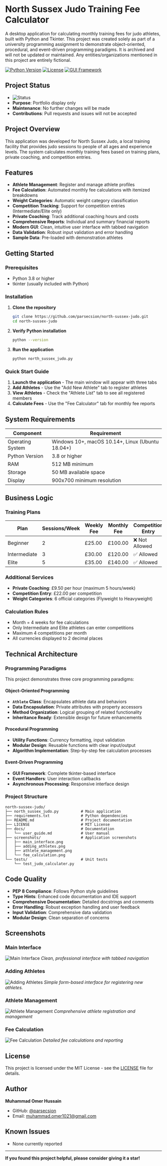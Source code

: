 # North Sussex Judo Training Fee Calculator

A desktop application for calculating monthly training fees for judo athletes, built with Python and Tkinter.
This project was created solely as part of a university programming assignment to demonstrate object-oriented, procedural, and event-driven programming paradigms.
It is archived and will not be updated or maintained. Any entities/organizations mentioned in this project are entirely fictional.

[![Python Version](https://img.shields.io/badge/python-3.8%2B-blue.svg)](https://python.org)
[![License](https://img.shields.io/badge/license-MIT-green.svg)](LICENSE)
[![GUI Framework](https://img.shields.io/badge/GUI-Tkinter-orange.svg)](https://docs.python.org/3/library/tkinter.html)

## Project Status


- ![Status](https://img.shields.io/badge/status-archived-lightgrey)
- **Purpose**: Portfolio display only
- **Maintenance**: No further changes will be made
- **Contributions**: Pull requests and issues will not be accepted

## Project Overview

This application was developed for North Sussex Judo, a local training facility that provides judo sessions to people of all ages and experience levels. The system calculates monthly training fees based on training plans, private coaching, and competition entries.

## Features

- **Athlete Management**: Register and manage athlete profiles
- **Fee Calculation**: Automated monthly fee calculations with itemized breakdowns
- **Weight Categories**: Automatic weight category classification
- **Competition Tracking**: Support for competition entries (Intermediate/Elite only)
- **Private Coaching**: Track additional coaching hours and costs
- **Comprehensive Reports**: Individual and summary financial reports
- **Modern GUI**: Clean, intuitive user interface with tabbed navigation
- **Data Validation**: Robust input validation and error handling
- **Sample Data**: Pre-loaded with demonstration athletes

## Getting Started

### Prerequisites

- Python 3.8 or higher
- tkinter (usually included with Python)

### Installation

1. **Clone the repository**
   ```bash
   git clone https://github.com/parsecsion/north-sussex-judo.git
   cd north-sussex-judo
   ```

2. **Verify Python installation**
   ```bash
   python --version
   ```

3. **Run the application**
   ```bash
   python north_sussex_judo.py
   ```

### Quick Start Guide

1. **Launch the application** - The main window will appear with three tabs
2. **Add Athletes** - Use the "Add New Athlete" tab to register athletes
3. **View Athletes** - Check the "Athlete List" tab to see all registered members
4. **Calculate Fees** - Use the "Fee Calculator" tab for monthly fee reports

## System Requirements

| Component | Requirement |
|-----------|-------------|
| Operating System | Windows 10+, macOS 10.14+, Linux (Ubuntu 18.04+) |
| Python Version | 3.8 or higher |
| RAM | 512 MB minimum |
| Storage | 50 MB available space |
| Display | 900x700 minimum resolution |

## Business Logic

### Training Plans

| Plan | Sessions/Week | Weekly Fee | Monthly Fee | Competition Entry |
|------|---------------|------------|-------------|-------------------|
| Beginner | 2 | £25.00 | £100.00 | ❌ Not Allowed |
| Intermediate | 3 | £30.00 | £120.00 | ✅ Allowed |
| Elite | 5 | £35.00 | £140.00 | ✅ Allowed |

### Additional Services

- **Private Coaching**: £9.50 per hour (maximum 5 hours/week)
- **Competition Entry**: £22.00 per competition
- **Weight Categories**: 6 official categories (Flyweight to Heavyweight)

### Calculation Rules

- Month = 4 weeks for fee calculations
- Only Intermediate and Elite athletes can enter competitions
- Maximum 4 competitions per month
- All currencies displayed to 2 decimal places

## Technical Architecture

### Programming Paradigms

This project demonstrates three core programming paradigms:

#### Object-Oriented Programming
- **`Athlete` Class**: Encapsulates athlete data and behaviors
- **Data Encapsulation**: Private attributes with property accessors
- **Method Organization**: Logical grouping of related functionality
- **Inheritance Ready**: Extensible design for future enhancements

#### Procedural Programming
- **Utility Functions**: Currency formatting, input validation
- **Modular Design**: Reusable functions with clear input/output
- **Algorithm Implementation**: Step-by-step fee calculation processes

#### Event-Driven Programming
- **GUI Framework**: Complete tkinter-based interface
- **Event Handlers**: User interaction callbacks
- **Asynchronous Processing**: Responsive interface design

### Project Structure

```
north-sussex-judo/
├── north_sussex_judo.py          # Main application
├── requirements.txt              # Python dependencies
├── README.md                     # Project documentation
├── LICENSE                       # MIT License
├── docs/                         # Documentation
│   └── user_guide.md             # User manual
├── screenshots/                  # Application screenshots
│   ├── main_interface.png
│   ├── adding_athletes.png
│   ├── athlete_management.png
│   └── fee_calculation.png
└── tests/                        # Unit tests
    └── test_judo_calculater.py
```

## Code Quality

- **PEP 8 Compliance**: Follows Python style guidelines
- **Type Hints**: Enhanced code documentation and IDE support
- **Comprehensive Documentation**: Detailed docstrings and comments
- **Error Handling**: Robust exception handling and user feedback
- **Input Validation**: Comprehensive data validation
- **Modular Design**: Clean separation of concerns

## Screenshots

### Main Interface
![Main Interface](screenshots/main_interface.png)
*Clean, professional interface with tabbed navigation*

### Adding Athletes
![Adding Athletes](screenshots/adding_athletes.png)
*Simple form-based interface for registering new athletes.*

### Athlete Management
![Athlete Management](screenshots/athlete_management.png)
*Comprehensive athlete registration and management*

### Fee Calculation
![Fee Calculation](screenshots/fee_calculation.png)
*Detailed fee calculations and reporting*

## License

This project is licensed under the MIT License - see the [LICENSE](LICENSE) file for details.

## Author

**Muhammad Omer Hussain**
- GitHub: [@parsecsion](https://github.com/parsecsion)
- Email: muhammad.omer1021@gmail.com

## Known Issues

- None currently reported

---

**If you found this project helpful, please consider giving it a star!**

